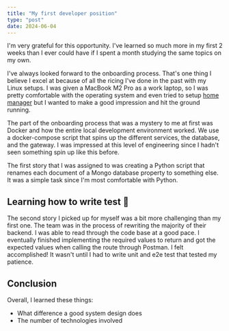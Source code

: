 ```yaml
---
title: "My first developer position"
type: "post"
date: 2024-06-04
---
```


I'm very grateful for this opportunity. I've learned so much more in my first 2 weeks than I ever could have if I spent a month studying the same topics on my own.

I've always looked forward to the onboarding process. That's one thing I believe I excel at because of all the ricing I've done in the past with my Linux setups. I was given a MacBook M2 Pro as a work laptop, so I was pretty comfortable with the operating system and even tried to setup [home manager](https://github.com/nix-community/home-manager) but I wanted to make a good impression and hit the ground running.

The part of the onboarding process that was a mystery to me at first was Docker and how the entire local development environment worked.
We use a docker-compose script that spins up the different services, the database, and the gateway. I was impressed at this level of engineering since I hadn't seen something spin up like this before.  

The first story that I was assigned to was creating a Python script that renames each document of a Mongo database property to something else. It was a simple task since I'm most comfortable with Python.

## Learning how to write test 🥲

The second story I picked up for myself was a bit more challenging than my first one. The team was in the process of rewriting the majority of their backend. I was able to read through the code base at a good pace. I eventually finished implementing the required values to return and got the expected values when calling the route through Postman. I felt accomplished! It wasn't until I had to write unit and e2e test that tested my patience.   

## Conclusion


Overall, I learned these things: 

- What difference a good system design does    
- The number of technologies involved

